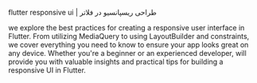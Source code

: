 flutter responsive ui | طراحی ریسپانسیو در فلاتر

we explore the best practices for creating a responsive user interface in Flutter.
From utilizing MediaQuery to using LayoutBuilder and constraints,
we cover everything you need to know to ensure your app looks great on any device.
Whether you're a beginner or an experienced developer,
will provide you with valuable insights and practical tips for building a responsive UI in Flutter.
